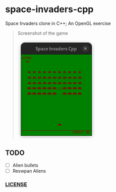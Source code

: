 # space-invaders-cpp
Space Invaders clone in C++; An OpenGL exercise 

> Screenshot of the game
>
>![SS](img/01.png)


## TODO

- [ ] Alien bullets
- [ ] Reswpan Aliens

### [LICENSE](LICENSE)
